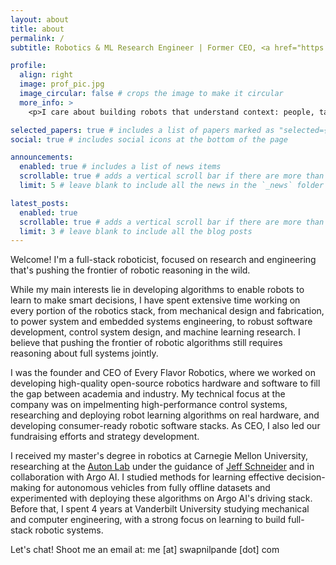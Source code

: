 ```yaml
---
layout: about
title: about
permalink: /
subtitle: Robotics & ML Research Engineer | Former CEO, <a href="https://www.linkedin.com/company/every-flavor-robotics" target="_blank" rel="noopener noreferrer">Every Flavor Robotics</a>

profile:
  align: right
  image: prof_pic.jpg
  image_circular: false # crops the image to make it circular
  more_info: >
    <p>I care about building robots that understand context: people, tasks, and the world they operate in.</p>

selected_papers: true # includes a list of papers marked as "selected={true}"
social: true # includes social icons at the bottom of the page

announcements:
  enabled: true # includes a list of news items
  scrollable: true # adds a vertical scroll bar if there are more than 3 news items
  limit: 5 # leave blank to include all the news in the `_news` folder

latest_posts:
  enabled: true
  scrollable: true # adds a vertical scroll bar if there are more than 3 new posts items
  limit: 3 # leave blank to include all the blog posts
---
```


Welcome! I'm a full-stack roboticist, focused on research and engineering that's pushing the frontier of robotic reasoning in the wild.

While my main interests lie in developing algorithms to enable robots to learn to make smart decisions, I have spent extensive time working on every portion of the robotics stack, from mechanical design and fabrication, to power system and embedded systems engineering, to robust software development, control system design, and machine learning research. I believe that pushing the frontier of robotic algorithms still requires reasoning about full systems jointly.

I was the founder and CEO of Every Flavor Robotics, where we worked on developing high-quality open-source robotics hardware and software to fill the gap between academia and industry. My technical focus at the company was on impelmenting high-performance control systems, researching and deploying robot learning algorithms on real hardware, and developing consumer-ready robotic software stacks. As CEO, I also led our fundraising efforts and strategy development.

I received my master's degree in robotics at Carnegie Mellon University, researching at the <a href="https://autonlab.org/">Auton Lab</a> under the guidance of <a href="https://www.cs.cmu.edu/~schneide/">Jeff Schneider</a> and in collaboration with Argo AI. I studied methods for learning effective decision-making for autonomous vehicles from fully offline datasets and experimented with deploying these algorithms on Argo AI's driving stack. Before that, I spent 4 years at Vanderbilt University studying mechanical and computer engineering, with a strong focus on learning to build full-stack robotic systems.


Let's chat! Shoot me an email at: me [at] swapnilpande [dot] com
